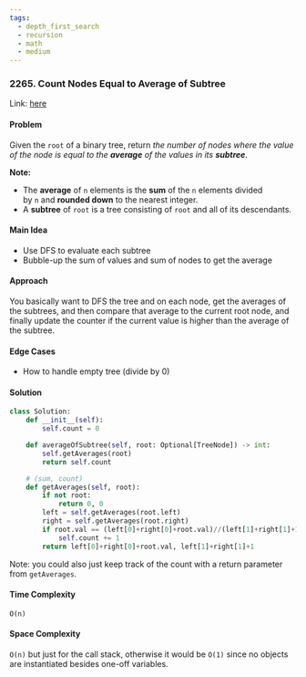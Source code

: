 ```yaml
---
tags:
  - depth_first_search
  - recursion
  - math
  - medium
---
```

### 2265. Count Nodes Equal to Average of Subtree

Link: [here](https://leetcode.com/problems/count-nodes-equal-to-average-of-subtree/)

#### Problem
Given the `root` of a binary tree, return _the number of nodes where the value of the node is equal to the **average** of the values in its **subtree**_.

**Note:**
- The **average** of `n` elements is the **sum** of the `n` elements divided by `n` and **rounded down** to the nearest integer.
- A **subtree** of `root` is a tree consisting of `root` and all of its descendants.
#### Main Idea
- Use DFS to evaluate each subtree
- Bubble-up the sum of values and sum of nodes to get the average

#### Approach
You basically want to DFS the tree and on each node, get the averages of the subtrees, and then compare that average to the current root node, and finally update the counter if the current value is higher than the average of the subtree. 

#### Edge Cases
- How to handle empty tree (divide by 0)

#### Solution
```python 
class Solution:
    def __init__(self):
        self.count = 0

    def averageOfSubtree(self, root: Optional[TreeNode]) -> int:
        self.getAverages(root)
        return self.count

    # (sum, count)
    def getAverages(self, root):
        if not root:
            return 0, 0
        left = self.getAverages(root.left)
        right = self.getAverages(root.right)
        if root.val == (left[0]+right[0]+root.val)//(left[1]+right[1]+1):
            self.count += 1
        return left[0]+right[0]+root.val, left[1]+right[1]+1
```
Note: you could also just keep track of the count with a return parameter from `getAverages`. 
#### Time Complexity
`O(n)`

#### Space Complexity
`O(n)` but just for the call stack, otherwise it would be `O(1)` since no objects are instantiated besides one-off variables. 

